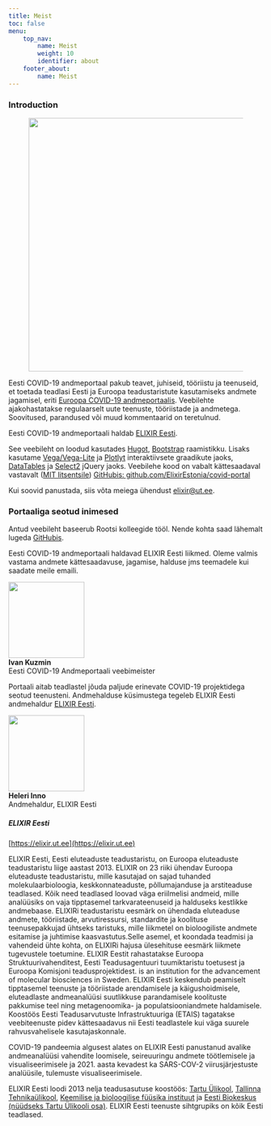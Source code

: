```yaml
---
title: Meist
toc: false
menu:
    top_nav:
        name: Meist
        weight: 10
        identifier: about
    footer_about:
        name: Meist
---
```


### Introduction

<figure class="figure float-right"><img width="500" src="/img/logos/scilifelab-logo.svg"></figure>

Eesti COVID-19 andmeportaal pakub teavet, juhiseid, tööriistu ja teenuseid, et toetada teadlasi Eesti ja Euroopa teadustaristute kasutamiseks andmete jagamisel, eriti [Euroopa COVID-19 andmeportaalis](https://covid19dataportal.org). Veebilehte ajakohastatakse regulaarselt uute teenuste, tööriistade ja andmetega. Soovitused, parandused või muud kommentaarid on teretulnud.

Eesti COVID-19 andmeportaali haldab [ELIXIR Eesti](https://elixir.ut.ee/).

See veebileht on loodud kasutades [Hugot](https://gohugo.io/), [Bootstrap](https://getbootstrap.com/) raamistikku. Lisaks kasutame [Vega/Vega-Lite](https://vega.github.io/vega-lite/) ja [Plotlyt](https://plotly.com/) interaktiivsete graadikute jaoks,  [DataTables](https://datatables.net/) ja [Select2](https://select2.org/) jQuery jaoks. Veebilehe kood on vabalt kättesaadaval vastavalt ([MIT litsentsile](https://choosealicense.com/licenses/mit/)) [GitHubis: github.com/ElixirEstonia/covid-portal](https://github.com/ELIXIREstonia/covid-portal)

Kui soovid panustada, siis võta meiega ühendust [elixir@ut.ee](mailto:elixir@ut.ee).

### Portaaliga seotud inimesed

Antud veebileht baseerub Rootsi kolleegide tööl. Nende kohta saad lähemalt lugeda [GitHubis](https://github.com/ScilifelabDataCentre/covid-portal/graphs/contributors). 

Eesti COVID-19 andmeportaali haldavad ELIXIR Eesti liikmed. Oleme valmis vastama andmete kättesaadavuse, jagamise, halduse jms teemadele kui saadate meile emaili. 

<div class="container mb-3">
  <div class="row">
    <div class="col-md-2 pt-2">
      <div class="row-cor"><img src="/img/people/ik.jpg" width="150" class="img-thumbnail"/></div>
      <div class="row-cor"><b>Ivan Kuzmin</b></div>
      <div class="row-cor"><span class="text-muted">Eesti COVID-19 Andmeportaali veebimeister</span></div>
    </div>
  </div>
</div>

Portaali aitab teadlastel jõuda paljude erinevate COVID-19 projektidega seotud teenusteni. Andmehalduse küsimustega tegeleb ELIXIR Eesti andmehaldur [ELIXIR Eesti](https://elixir.ut.ee/). 

<div class="container">
   <div class="row">
     <div class="col-md-2 pt-2">
       <div class="row-cor"><img src="/img/people/hi.jpg" width="150" class="img-thumbnail"/></div>
       <div class="row"><b>Heleri Inno</b></div>
       <div class="row"><span class="text-muted">Andmehaldur, ELIXIR Eesti</span></div>
     </div>
    </div>
</div>

##### ELIXIR Eesti

[https://elixir.ut.ee](https://elixir.ut.ee)

ELIXIR Eesti, Eesti eluteaduste teadustaristu, on Euroopa eluteaduste teadustaristu liige aastast 2013. ELIXIR on 23 riiki ühendav Euroopa eluteaduste teadustaristu, mille kasutajad on sajad tuhanded molekulaarbioloogia, keskkonnateaduste, põllumajanduse ja arstiteaduse teadlased. Kõik need teadlased loovad väga eriilmelisi andmeid, mille analüüsiks on vaja tipptasemel tarkvarateenuseid ja halduseks kestlikke andmebaase. ELIXIRi teadustaristu eesmärk on ühendada eluteaduse andmete, tööriistade, arvutiressursi, standardite ja koolituse teenusepakkujad ühtseks taristuks, mille liikmetel on bioloogiliste andmete esitamise ja juhtimise kaasvastutus.Selle asemel, et koondada teadmisi ja vahendeid ühte kohta, on ELIXIRi hajusa ülesehituse eesmärk liikmete tugevustele toetumine. ELIXIR Eestit rahastatakse Euroopa Struktuurivahenditest, Eesti Teadusagentuuri tuumiktaristu toetusest ja Euroopa Komisjoni teadusprojektidest. is an institution for the advancement of molecular biosciences in Sweden. ELIXIR Eesti keskendub peamiselt tipptasemel teenuste ja tööriistade arendamisele ja käigushoidmisele, eluteadlaste andmeanalüüsi suutlikkuse parandamisele koolituste pakkumise teel ning metagenoomika- ja populatsiooniandmete haldamisele. Koostöös Eesti Teadusarvutuste Infrastruktuuriga (ETAIS) tagatakse veebiteenuste pidev kättesaadavus nii Eesti teadlastele kui väga suurele rahvusvahelisele kasutajaskonnale. 

COVID-19 pandeemia algusest alates on ELIXIR Eesti panustanud avalike andmeanalüüsi vahendite loomisele, seireuuringu andmete töötlemisele ja visualiseerimisele ja 2021. aasta kevadest ka SARS-COV-2 viirusjärjestuste analüüsile, tulemuste visualiseerimisele.

ELIXIR Eesti loodi 2013 nelja teadusasutuse koostöös: [Tartu Ülikool](https://www.ut.ee/), [Tallinna Tehnikaülikool](https://www.ttu.ee/), [Keemilise ja bioloogilise füüsika instituut](https://www.kbfi.ee/) ja [Eesti Biokeskus (nüüdseks Tartu Ülikooli osa)](https://www.ut.ee/). ELIXIR Eesti teenuste sihtgrupiks on kõik Eesti teadlased.

